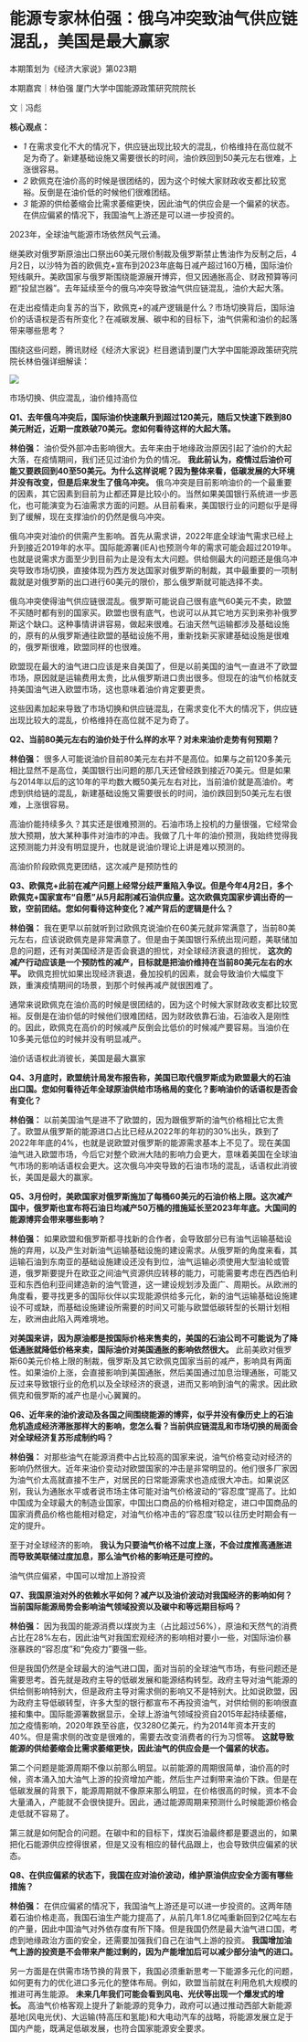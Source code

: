 # 能源专家林伯强：俄乌冲突致油气供应链混乱，美国是最大赢家

本期策划为《经济大家说》第023期

本期嘉宾｜林伯强 厦门大学中国能源政策研究院院长

文｜冯彪

**核心观点：**

  * _1_ 在需求变化不大的情况下，供应链出现比较大的混乱，价格维持在高位就不足为奇了。新建基础设施又需要很长的时间，油价跌回到50美元左右很难，上涨很容易。
  * _2_ 欧佩克在油价高的时候是很团结的，因为这个时候大家财政收支都比较宽裕。反倒是在油价低的时候他们很难团结。
  * _3_ 能源的供给萎缩会比需求萎缩更快，因此油气的供应会是一个偏紧的状态。在供应偏紧的情况下，我国油气上游还是可以进一步投资的。

2023年，全球油气能源市场依然风气云涌。

继美欧对俄罗斯原油出口祭出60美元限价制裁及俄罗斯禁止售油作为反制之后，4月2日，以沙特为首的欧佩克+宣布到2023年底每日减产超过160万桶，国际油价短线飙升。美欧国家与俄罗斯围绕能源展开博弈，但又因通胀高企、财政预算等问题“投鼠岂器”。去年延续至今的俄乌冲突导致油气供应链混乱，油价大起大落。

在走出疫情走向复苏的当下，欧佩克+的减产逻辑是什么？市场切换背后，国际油价的话语权是否有所变化？在减碳发展、碳中和的目标下，油气供需和油价的起落带来哪些思考？

围绕这些问题，腾讯财经《经济大家说》栏目邀请到厦门大学中国能源政策研究院院长林伯强详细解读：

![](https://inews.gtimg.com/news_bt/OL8Uag6CC8PuZgbwXsWJqTTN1lMUylxOcqnC6Z8dl9LF4AA/1000)

市场切换、供应混乱，油价维持高位

**Q1、去年俄乌冲突后，国际油价快速飙升到超过120美元，随后又快速下跌到80美元附近，近期一度跌破70美元。您如何看待这样的大起大落。**

**林伯强：** 油价受外部冲击影响很大。去年来由于地缘政治原因引起了油价的大起大落，在疫情期间，我们还见过油价为负的情况。
**我此前认为，疫情过后油价可能又要跌回到40至50美元。为什么这样说呢？因为整体来看，低碳发展的大环境并没有改变，但是后来发生了俄乌冲突。**
俄乌冲突是目前影响油价的一个最重要的因素，其它因素到目前为止都还算是比较小的。当然如果美国银行系统进一步恶化，也可能演变为石油需求方面的问题。从目前看来，美国银行业的问题似乎是得到了缓解，现在支撑油价的仍然是俄乌冲突。

俄乌冲突对油价的供需产生影响。首先从需求讲，2022年底全球油气需求已经上升到接近2019年的水平。国际能源署(IEA)也预测今年的需求可能会超过2019年。也就是说需求方面至少到目前为止是没有太大问题。供给侧最大的问题还是俄乌冲突导致市场切换，直接体现为西方发达国家对俄罗斯的制裁，其中最重要的一项制裁就是对俄罗斯的出口进行60美元的限价，那么俄罗斯就可能选择不卖。

俄乌冲突使得油气供应链很混乱。俄罗斯可能说自己很有底气60美元不卖，欧盟不买随时都有别的国家买。欧盟也很有底气，也说可以从其它地方买到来弥补俄罗斯这个缺口。这种事情讲讲容易，做起来很难。石油天然气运输都涉及基础设施的，原有的从俄罗斯通往欧盟的基础设施不用，重新找新买家建基础设施是很难的，俄罗斯很难，欧盟同样的也很难。

欧盟现在最大的油气进口应该是来自美国了，但是以前美国的油气一直进不了欧盟市场，原因就是运输费用太贵，比从俄罗斯进口贵出很多。但现在的油气价格就支持美国油气进入欧盟市场，这也意味着油价肯定要更贵。

这些因素加起来导致了市场切换和供应链混乱，在需求变化不大的情况下，供应链出现比较大的混乱，价格维持在高位就不足为奇了。

**Q2、当前80美元左右的油价处于什么样的水平？对未来油价走势有何预期？**

**林伯强：**
很多人可能说油价目前80美元左右并不是高位。如果与之前120多美元相比显然不是高位，美国银行出问题的那几天还曾经跌到接近70美元。但是如果与2014年以后的这10年的平均数大概50美元左右对比，当前油价就是高油价。考虑到供给链的混乱，新建基础设施又需要很长的时间，油价跌回到50美元左右很难，上涨很容易。

高油价能持续多久？其实还是很难预测的。石油市场上投机的力量很强，它经常会放大预期，放大某种事件对油市的冲击。我做了几十年的油价预测，我始终觉得我这预测能力并没有明显提升，也就是说油价理论上讲是难以预测的。

高油价阶段欧佩克更团结，这次减产是预防性的

**Q3、欧佩克+此前在减产问题上经常分歧严重陷入争议。但是今年4月2日，多个欧佩克+国家宣布“自愿”从5月起削减石油供应量。这次欧佩克国家步调出奇的一致，空前团结。您如何看待这种变化？减产背后的逻辑是什么？**

**林伯强：**
我在更早以前就听到过欧佩克说油价在60美元就非常满意了，当前80美元左右，应该说欧佩克是非常满意了。但是由于美国银行系统出现问题，美联储加息的问题，还有对美国经济是否会衰退的担忧，对全球经济衰退的担忧，
**这次的减产行动应该是一个预防性的减产，目标就是把油价维持在当前80美元左右的水平。**
欧佩克担忧如果出现经济衰退，叠加投机的因素，就会导致油价大幅度下跌，重演疫情期间的场景，到那个时候再减产就很困难了。

通常来说欧佩克在油价高的时候是很团结的，因为这个时候大家财政收支都比较宽裕。反倒是在油价低的时候他们很难团结，因为财政依靠石油，石油收入是刚性的。因此，欧佩克在高价的时候减产反倒会比低价的时候减产要容易。当油价在10多美元低位的时候并没有明显减产。

油价话语权此消彼长，美国是最大赢家

**Q4、3月底时，欧盟统计局发布报告称，美国已取代俄罗斯成为欧盟最大的石油出口国。您如何看待近年全球原油供给市场格局的变化？影响油价的话语权是否会有变化？**

**林伯强：**
以前美国油气是进不了欧盟的，因为跟俄罗斯的油气价格相比它太贵了。欧盟从俄罗斯的能源进口占比已经从2022年的年初的30%出头，跌到了2022年年底的4%，也就是说欧盟对俄罗斯的能源需求基本上不见了。现在美国油气进入欧盟市场，今后它对整个欧洲大陆的影响力会更大，意味着美国在全球油气市场的影响话语权会更大。这次俄乌冲突导致的石油市场的混乱，话语权此消彼长，美国是最大的赢家。

**Q5、3月份时，美欧国家对俄罗斯施加了每桶60美元的石油价格上限。这次减产国中，俄罗斯也宣布将石油日均减产50万桶的措施延长至2023年年底。大国间的能源博弈会带来哪些影响？**

**林伯强：**
如果欧盟和俄罗斯都寻找新的合作者，会导致部分已有油气运输基础设施的弃用，以及产生对新油气运输基础设施的建设需求。从俄罗斯的角度来看，其运输石油到东南亚的基础设施建设还没有到位，油气运输必须使用大型油轮或管道，俄罗斯要提升在欧亚之间油气资源供应转移的能力，可能需要考虑在西西伯利亚和东西伯利亚间建造新的油气管道，这一建设规划涉及面广、周期长。从欧洲的角度看，要寻找更多的国际伙伴以实现能源供给多元化，新的油气运输基础设施建设不可或缺，而基础设施建设所需要的时间又可能与欧盟低碳转型的长期计划相左，欧洲由此陷入两难境地。

**对美国来讲，因为原油都是按国际价格来售卖的，美国的石油公司不可能说为了降低通胀就降低价格来卖，国际油价对美国通胀的影响依然很大。**
此前美欧对俄罗斯60美元价格上限的制裁，俄罗斯及其它欧佩克国家当前的减产，影响具有两面性。如果油价上涨，会直接影响到美国通胀，然后美国通过加息治理通胀，可能又反过来导致银行业的危机以及全球经济的衰退，进而又影响到油气的需求。因此欧佩克和俄罗斯的减产也是小心翼翼的。

**Q6、近年来的油价波动及各国之间围绕能源的博弈，似乎并没有像历史上的石油危机造成经济滞胀那样大的影响，您怎么看？当前供应链混乱和市场切换的局面会对全球经济复苏形成制约吗？**

**林伯强：**
对那些油气在能源消费中占比较高的国家来说，油气价格变动对经济的影响仍然很大。近年来油价变动对欧盟国家的冲击是非常明显的。他们很多厂家因为油气价太高就直接不生产，对居民的日常能源需求也造成很大冲击。如果说区别，我认为通胀水平或者说市场主体可能对油气价格波动的“容忍度”提高了。比如中国成为全球最大的制造业国家，中国出口商品的价格相对稳定，进口中国商品的国家消费品价格也能相对稳定，对油气价格冲击的“容忍度”较以往历史时期会有一定的提升。

至于对全球经济的影响， **我认为只要油气价格不过度上涨，不会过度推高通胀进而导致美联储过度加息，那么油气价格的影响还是可控的。**

油气供应偏紧，中国可以增加上游投资

**Q7、我国原油对外的依赖水平如何？减产以及油价波动对我国经济的影响如何？当前国际能源局势会影响油气领域投资以及碳中和等远期目标吗？**

**林伯强：**
因为我国的能源消费以煤炭为主（占比超过56%），原油和天然气的消费占比在28%左右，因此油气对我国宏观经济的影响相对要小一些，对国际油价暴涨暴跌的“容忍度”和“免疫力”要强一些。

但是我国仍然是全球最大的油气进口国，面对当前的全球油气市场，有些问题还是需要思考。首先就是政府主导的低碳发展和能源结构转型。政府主导对油气能源的供给侧影响特别大，但是政府主导对需求侧的影响又不是特别大。比如说欧盟，因为政府主导低碳转型，许多大型的银行都宣布不再投资油气，对供给侧的影响很直接和集中。国际能源署数据显示，全球上游油气领域投资自2015年起持续萎缩，加之疫情影响，2020年跌至谷底，仅3280亿美元，约为2014年资本开支的40%。但是需求侧的改变是很难的，需要去改变消费者的行为习惯等。
**这就导致能源的供给萎缩会比需求萎缩更快，因此油气的供应会是一个偏紧的状态。**

第二个问题是能源周期不像以前那么明显。以前能源的周期很简单，油价高的时候，资本涌入加大油气上游的投资增加产能，然后生产过剩带来油价下跌。但是在低碳发展的背景下，能源周期就不像原来那么明显，在价格很高的时候，资本不会大量涌入，产能就不会很快提升。因此，通过能源周期来预测什么时候能源价格会走低就不容易了。

第三就是如何配合的问题。在碳中和的目标下，煤炭石油最终都是要退出的，如果把化石能源供应控得很紧，但是又没有相应的替代品跟上，也会导致供应偏紧的状态。

**Q8、在供应偏紧的状态下，我国在应对油价波动，维护原油供应安全方面有哪些措施？**

**林伯强：**
在供应偏紧的情况下，我国油气上游还是可以进一步投资的。这两年随着石油价格走高，我国石油生产能力提高了，从前几年1.8亿吨重新回到2亿吨左右的产量，因此中国油气对外依存度有所下降。但是我国仍然是最大油气进口国，考虑到地缘政治方面的安全，还需要加强我们自己在油气上游的投资。
**我国增加油气上游的投资是不会带来产能过剩的，因为产能增加后可以减少部分油气的进口。**

另一方面是在供需市场节换的背景下，我国必须重新思考一下能源多元化的问题，如何更有力的优化进口多元化的整体布局。例如，欧盟当前就在利用危机大规模的推进可再生能源。
**未来几年我们可能会看到风电、光伏等出现一个爆发式的增长。**
高油气价格客观上提升了新能源的竞争力，政府可以通过推动西部大新能源基地(风电光伏)、大运输(特高压和氢能)和大电动汽车的战略，将能源发展立足于国内产能，既满足低碳发展，也符合国家能源安全要求。

